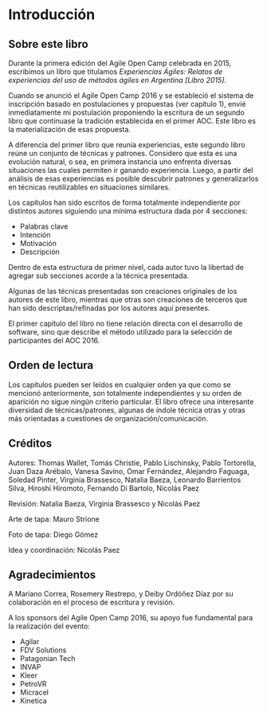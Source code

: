# Introducción

## Sobre este libro

Durante la primera edición del Agile Open Camp celebrada en 2015, escribimos un libro que titulamos _Experiencias Ágiles: Relatos de experiencias del uso de métodos ágiles en Argentina [Libro 2015]_.

Cuando se anunció el Agile Open Camp 2016 y se estableció el sistema de inscripción basado en postulaciones y propuestas (ver capítulo 1), envié inmediatamente mi postulación proponiendo la escritura de un segundo libro que continuase la tradición establecida en el primer AOC. Este libro es la materialización de esas propuesta.

A diferencia del primer libro que reunía experiencias, este segundo libro reúne un conjunto de técnicas y patrones. Considero que esta es una evolución natural, o sea, en primera instancia uno enfrenta diversas situaciones las cuales permiten ir ganando experiencia. Luego, a partir del análisis de esas experiencias es posible descubrir patrones y generalizarlos en técnicas reutilizables en situaciones similares.

Los capítulos han sido escritos de forma totalmente independiente por distintos autores siguiendo una mínima estructura dada por 4 secciones:

*   Palabras clave
*   Intención
*   Motivación
*   Descripción

Dentro de esta estructura de primer nivel, cada autor tuvo la libertad de agregar sub secciones acorde a la técnica presentada.

Algunas de las técnicas presentadas son creaciones originales de los autores de este libro, mientras que otras son creaciones de terceros que han sido descriptas/refinadas por los autores aquí presentes.

El primer capítulo del libro no tiene relación directa con el desarrollo de software, sino que describe el método utilizado para la selección de participantes del AOC 2016.

## Orden de lectura

Los capítulos pueden ser leídos en cualquier orden ya que como se mencionó anteriormente, son totalmente independientes y su orden de aparición no sigue ningún criterio particular. El libro ofrece una interesante diversidad de técnicas/patrones, algunas de índole técnica otras y otras más orientadas a cuestiones de organización/comunicación.

## Créditos

Autores: Thomas Wallet, Tomás Christie, Pablo Lischinsky, Pablo Tortorella, Juan Daza Arébalo, Vanesa Savino, Omar Fernández, Alejandro Faguaga, Soledad Pinter, Virginia Brassesco, Natalia Baeza, Leonardo Barrientos Silva, Hiroshi Hiromoto, Fernando Di Bartolo, Nicolás Paez

Revisión: Natalia Baeza, Virginia Brassesco y Nicolás Paez

Arte de tapa: Mauro Strione

Foto de tapa: Diego Gómez

Idea y coordinación: Nicolás Paez

## Agradecimientos

A Mariano Correa, Rosemery Restrepo, y Deiby Ordóñez Díaz por su colaboración en el proceso de escritura y revisión.

A los sponsors del Agile Open Camp 2016, su apoyo fue fundamental para la realización del evento:

*   Agilar
*   FDV Solutions
*   Patagonian Tech
*   INVAP
*   Kleer
*   PetroVR
*   Micracel
*   Kinetica